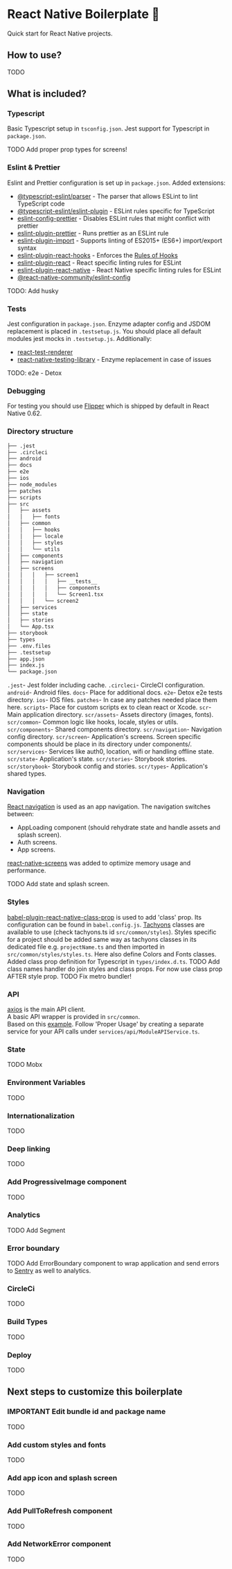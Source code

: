 # React Native Boilerplate 🚀
Quick start for React Native projects.

## How to use?
TODO

## What is included?
### Typescript
Basic Typescript setup in `tsconfig.json`. Jest support for Typescript in `package.json`.

TODO Add proper prop types for screens!
### Eslint & Prettier
Eslint and Prettier configuration is set up in `package.json`.
Added extensions: 
* [@typescript-eslint/parser](https://www.npmjs.com/package/@typescript-eslint/parser) - The parser that allows ESLint to lint TypeScript code
* [@typescript-eslint/eslint-plugin](https://www.npmjs.com/package/@typescript-eslint/eslint-plugin) - ESLint rules specific for TypeScript
* [eslint-config-prettier](https://github.com/prettier/eslint-config-prettier) - Disables ESLint rules that might conflict with prettier
* [eslint-plugin-prettier](https://github.com/prettier/eslint-plugin-prettier) - Runs prettier as an ESLint rule
* [eslint-plugin-import](https://github.com/benmosher/eslint-plugin-import) - Supports linting of ES2015+ (ES6+) import/export syntax
* [eslint-plugin-react-hooks](https://www.npmjs.com/package/eslint-plugin-react-hooks) - Enforces the [Rules of Hooks](https://reactjs.org/docs/hooks-rules.html)
* [eslint-plugin-react](https://www.npmjs.com/package/eslint-plugin-react) - React specific linting rules for ESLint
* [eslint-plugin-react-native](https://www.npmjs.com/package/eslint-plugin-react-native) - React Native specific linting rules for ESLint
* [@react-native-community/eslint-config](https://www.npmjs.com/package/@react-native-community/eslint-config) 

TODO: Add husky
### Tests
Jest configuration in `package.json`. 
Enzyme adapter config and JSDOM replacement is placed in `.testsetup.js`.
You should place all default modules jest mocks in `.testsetup.js`.
Additionally: 
* [react-test-renderer](https://github.com/facebook/react/tree/master/packages/react-test-renderer)
* [react-native-testing-library](https://github.com/callstack/react-native-testing-library) - Enzyme replacement in case of issues

TODO: e2e - Detox
### Debugging
For testing you should use [Flipper](https://fbflipper.com/) which is shipped by default in React Native 0.62.
### Directory structure
```bash
├── .jest
├── .circleci
├── android
├── docs
├── e2e
├── ios
├── node_modules
├── patches
├── scripts
├── src
│   ├── assets
│   │   ├── fonts
│   ├── common
│   │   ├── hooks
│   │   ├── locale
│   │   ├── styles
│   │   └── utils
│   ├── components
│   ├── navigation
│   ├── screens
│   │   │   ├── screen1
│   │   │   │   ├── __tests__
│   │   │   │   ├── components
│   │   │   │   └── Screen1.tsx
│   │   │   └── screen2
│   ├── services
│   ├── state
│   ├── stories
│   └── App.tsx
├── storybook
├── types
├── .env.files
├── .testsetup
├── app.json
├── index.js
└── package.json
```
`.jest`- Jest folder including cache.
`.circleci`- CircleCI configuration.
`android`- Android files.
`docs`- Place for additional docs.
`e2e`- Detox e2e tests directory.
`ios`- IOS files.
`patches`- In case any patches needed place them here.
`scripts`- Place for custom scripts ex to clean react or Xcode.
`scr`- Main application directory.
`scr/assets`- Assets directory (images, fonts).
`scr/common`- Common logic like hooks, locale, styles or utils.
`scr/components`- Shared components directory.
`scr/navigation`- Navigation config directory.
`scr/screen`- Application's screens. Screen specific components should be place in its directory under components/.
`scr/services`- Services like auth0, location, wifi or handling offline state.
`scr/state`- Application's state.
`scr/stories`- Storybook stories.
`scr/storybook`- Storybook config and stories.
`scr/types`- Application's shared types.

### Navigation
[React navigation](https://reactnavigation.org/) is used as an app navigation.
The navigation switches between: 
* AppLoading component (should rehydrate state and handle assets and splash screen).
* Auth screens.
* App screens.

[react-native-screens](https://reactnavigation.org/docs/react-native-screens/) was added to optimize memory usage and performance.

TODO Add state and splash screen.
### Styles
[babel-plugin-react-native-class-prop](https://github.com/zeljkoX/babel-plugin-react-native-class-prop) is used to add 'class' prop. Its configuration can be found in `babel.config.js`.
[Tachyons](http://tachyons.io/) classes are available to use (check tachyons.ts id `src/common/styles`).
Styles specific for a project should be added same way as tachyons classes in its dedicated file e.g. `projectName.ts` and then imported in `src/common/styles/styles.ts`. Here also define Colors and Fonts classes.
Added class prop definition for Typescript in `types/index.d.ts`.
TODO Add class names handler do join styles and class props. For now use class prop AFTER style prop. 
TODO Fix metro bundler!
### API
[axios]() is the main API client.\
A basic API wrapper is provided in `src/common`.\
Based on this [example](https://gist.github.com/sheharyarn/7f43ef98c5363a34652e60259370d2cb). Follow 'Proper Usage' by
creating a separate service for your API calls under `services/api/ModuleAPIService.ts`.
### State
TODO Mobx
### Environment Variables
TODO
### Internationalization
TODO
### Deep linking
TODO
### Add ProgressiveImage component
TODO
### Analytics
TODO Add Segment
### Error boundary
TODO Add ErrorBoundary component to wrap application and send errors to [Sentry](https://sentry.io/for/react-native/) as well to analytics.
### CircleCi
TODO
### Build Types
TODO
### Deploy
TODO

## Next steps to customize this boilerplate
### IMPORTANT Edit bundle id and package name
TODO
### Add custom styles and fonts
TODO
### Add app icon and splash screen
TODO
### Add PullToRefresh component
TODO
### Add NetworkError component
TODO
